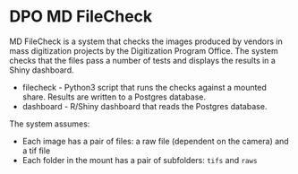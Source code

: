 # DPO MD FileCheck

MD FileCheck is a system that checks the images produced by vendors in mass digitization projects by the Digitization Program Office. The system checks that the files pass a number of tests and displays the results in a Shiny dashboard.

 * filecheck - Python3 script that runs the checks against a mounted share. Results are written to a Postgres database.
 * dashboard - R/Shiny dashboard that reads the Postgres database.

The system assumes:

 * Each image has a pair of files: a raw file (dependent on the camera) and a tif file
 * Each folder in the mount has a pair of subfolders: `tifs` and `raws`
